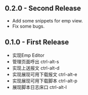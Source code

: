 ## 0.2.0 - Second Release
* Add some snippets for emp view.
* Fix some bugs.

## 0.1.0 - First Release
* 实现Emp Editor
* 管理页面呼出 ctrl-alt-s
* 实现上送报文 ctrl-alt-d
* 实现展现可用下载报文 ctrl-alt-e
* 实现展现可用下载脚本 ctrl-alt-p
* 展现脚本日志床口 ctrl-alt-l
